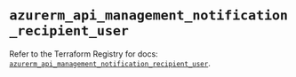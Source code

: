 # `azurerm_api_management_notification_recipient_user`

Refer to the Terraform Registry for docs: [`azurerm_api_management_notification_recipient_user`](https://registry.terraform.io/providers/hashicorp/azurerm/4.33.0/docs/resources/api_management_notification_recipient_user).
